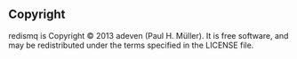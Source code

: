 ## Copyright
redismq is Copyright © 2013 adeven (Paul H. Müller). It is free software, and may be redistributed under the terms
specified in the LICENSE file.
